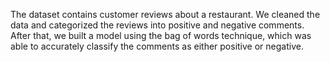 The dataset contains customer reviews about a restaurant. We cleaned the data and categorized the reviews into positive and negative comments. After that, we built a model using the bag of words technique, which was able to accurately classify the comments as either positive or negative.
